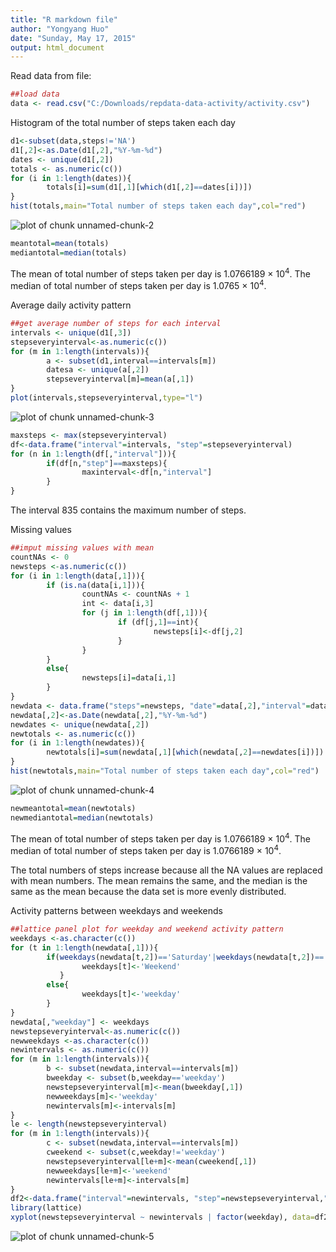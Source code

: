 ```yaml
---
title: "R markdown file"
author: "Yongyang Huo"
date: "Sunday, May 17, 2015"
output: html_document
---
```


Read data from file:


```r
##load data
data <- read.csv("C:/Downloads/repdata-data-activity/activity.csv")
```

Histogram of the total number of steps taken each day


```r
d1<-subset(data,steps!='NA')
d1[,2]<-as.Date(d1[,2],"%Y-%m-%d")
dates <- unique(d1[,2])
totals <- as.numeric(c())
for (i in 1:length(dates)){
        totals[i]=sum(d1[,1][which(d1[,2]==dates[i])])
}
hist(totals,main="Total number of steps taken each day",col="red")
```

![plot of chunk unnamed-chunk-2](figure/1.png) 

```r
meantotal=mean(totals)
mediantotal=median(totals)
```
The mean of total number of steps taken per day is 1.0766189 &times; 10<sup>4</sup>.
The median of total number of steps taken per day is 1.0765 &times; 10<sup>4</sup>.

Average daily activity pattern


```r
##get average number of steps for each interval
intervals <- unique(d1[,3])
stepseveryinterval<-as.numeric(c())
for (m in 1:length(intervals)){
        a <- subset(d1,interval==intervals[m])
        datesa <- unique(a[,2])
        stepseveryinterval[m]=mean(a[,1])
}
plot(intervals,stepseveryinterval,type="l")
```

![plot of chunk unnamed-chunk-3](figure/2.png) 

```r
maxsteps <- max(stepseveryinterval)
df<-data.frame("interval"=intervals, "step"=stepseveryinterval)
for (n in 1:length(df[,"interval"])){
        if(df[n,"step"]==maxsteps){
                maxinterval<-df[n,"interval"]
        }
}
```
The interval 835 contains the maximum number of steps.

Missing values


```r
##imput missing values with mean
countNAs <- 0
newsteps <-as.numeric(c())
for (i in 1:length(data[,1])){
        if (is.na(data[i,1])){
                countNAs <- countNAs + 1
                int <- data[i,3]
                for (j in 1:length(df[,1])){
                        if (df[j,1]==int){
                                newsteps[i]<-df[j,2]
                        }
                }
        }
        else{
                newsteps[i]=data[i,1]
        }
}
newdata <- data.frame("steps"=newsteps, "date"=data[,2],"interval"=data[,3])
newdata[,2]<-as.Date(newdata[,2],"%Y-%m-%d")
newdates <- unique(newdata[,2])
newtotals <- as.numeric(c())
for (i in 1:length(newdates)){
        newtotals[i]=sum(newdata[,1][which(newdata[,2]==newdates[i])])
}
hist(newtotals,main="Total number of steps taken each day",col="red")
```

![plot of chunk unnamed-chunk-4](figure/3.png) 

```r
newmeantotal=mean(newtotals)
newmediantotal=median(newtotals)
```
The mean of total number of steps taken per day is 1.0766189 &times; 10<sup>4</sup>.
The median of total number of steps taken per day is 1.0766189 &times; 10<sup>4</sup>.

The total numbers of steps increase because all the NA values are replaced with mean numbers.
The mean remains the same, and the median is the same as the mean because the data set is more evenly distributed.

Activity patterns between weekdays and weekends

```r
##lattice panel plot for weekday and weekend activity pattern
weekdays <-as.character(c())
for (t in 1:length(newdata[,1])){
        if(weekdays(newdata[t,2])=='Saturday'|weekdays(newdata[t,2])=='Sunday'){
                weekdays[t]<-'Weekend'
           }
        else{
                weekdays[t]<-'weekday'
        }
}
newdata[,"weekday"] <- weekdays
newstepseveryinterval<-as.numeric(c())
newweekdays <-as.character(c())
newintervals <- as.numeric(c())
for (m in 1:length(intervals)){
        b <- subset(newdata,interval==intervals[m])
        bweekday <- subset(b,weekday=='weekday')
        newstepseveryinterval[m]<-mean(bweekday[,1])
        newweekdays[m]<-'weekday'
        newintervals[m]<-intervals[m]
}
le <- length(newstepseveryinterval)
for (m in 1:length(intervals)){
        c <- subset(newdata,interval==intervals[m])
        cweekend <- subset(c,weekday!='weekday')
        newstepseveryinterval[le+m]<-mean(cweekend[,1])
        newweekdays[le+m]<-'weekend'
        newintervals[le+m]<-intervals[m]
}
df2<-data.frame("interval"=newintervals, "step"=newstepseveryinterval,"weekday"=newweekdays)
library(lattice)
xyplot(newstepseveryinterval ~ newintervals | factor(weekday), data=df2, type="l", layout=c(1,2),xlab="Interval",ylab="Number of steps")
```

![plot of chunk unnamed-chunk-5](figure/4.png) 
